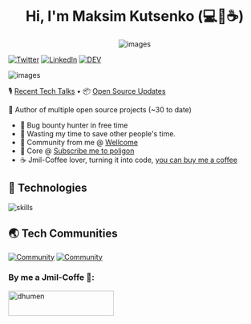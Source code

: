 <h1 align='center'>
    Hi, I'm Maksim Kutsenko (💻💖☕)
</h1>


<p align='center'>
    <img src='https://github.com/plinom/plinom/blob/main/README/Group%202.png' alt='images'>
</p>

[![Twitter](https://img.shields.io/badge/Twitter-%231DA1F2.svg?&style=flat-square&logo=twitter&logoColor=white)](https://twitter.com/maxondevelop) 
[![LinkedIn](https://img.shields.io/badge/YouTube-%23FF0000.svg?&style=flat-square&logo=youtube&logoColor=white)](https://www.linkedin.com/in/максим-куценко-7225ab269/)
[![DEV](https://img.shields.io/badge/DEV-%23000000.svg?&style=flat-square&logo=dev.to&logoColor=white)](https://dev.to/plinom)

<img src='https://github.com/plinom/plinom/blob/main/README/gipss.gif' alt='images'>

🎙 [Recent Tech Talks](https://www.polywork.com/warengonzaga/collections/1284) • 📦 [Open Source Updates](https://www.polywork.com/warengonzaga/collections/1194)

  💝 Author of multiple open source projects (~30 to date)
- 🔏 Bug bounty hunter in free time
- 🎯 Wasting my time to save other people's time.
- 💼 Community from me @ [Wellcome](https://telegram.me/maxonchicks)
- 💜 Core @ [Subscribe me to poligon](https://www.poliigon.com/account?tab=dashboard)
- ☕ Jmil-Coffee lover, turning it into code, [you can buy me a coffee](https://www.buymeacoffee.com/MaxonDev)

[twitter]: https://twitter.com/maxondevelop
[telegram]: https://telegram.me/maxonchiks
[discord]: https://discordapp.com/users/7502
[instagram]: https://instagram.com/maxondev
[bymeacofe]: https://www.buymeacoffee.com/MaxonDev

## 🔧 Technologies

![skills](https://skillicons.dev/icons?i=html,css,sass,php,wordpress,nodejs,vue,react,mysql,py,vim,git,figma,bash,jquery,vscode&theme=light)

## 🌏 Tech Communities

[![Community](https://discordapp.com/api/guilds/970915199617990707/widget.png?style=banner2)](https://web3philippines.org) [![Community](https://discordapp.com/api/guilds/905496362982981723/widget.png?style=banner2)](https://ossph.org)

<h3 align="left">By me a Jmil-Coffe 💞:</h3>
<p>
    <a href="https://www.buymeacoffee.com/MaxonDev">
        <img align="left" src="https://cdn.buymeacoffee.com/buttons/v2/default-yellow.png" height="50" width="210" alt="dhumen" />
    </a>
</p><br><br>
